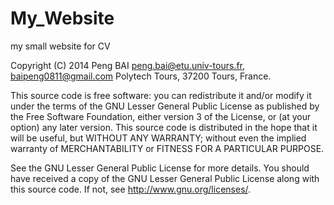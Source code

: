 My_Website
==========

my small website for CV

Copyright (C) 2014 Peng BAI <peng.bai@etu.univ-tours.fr>, <baipeng0811@gmail.com>
Polytech Tours, 37200 Tours, France. 

  This source code is free software: you can redistribute it and/or modify it under
the terms of the GNU Lesser General Public License as published by the Free
Software Foundation, either version 3 of the License, or (at your option) any
later version. This source code is distributed in the hope that it will be useful, 
but WITHOUT ANY WARRANTY; without even the implied warranty of 
MERCHANTABILITY or FITNESS FOR A PARTICULAR PURPOSE. 

  See the GNU Lesser General Public License for more details. You should have 
received a copy of the GNU Lesser General Public License along with this source 
code. If not, see <http://www.gnu.org/licenses/>.


